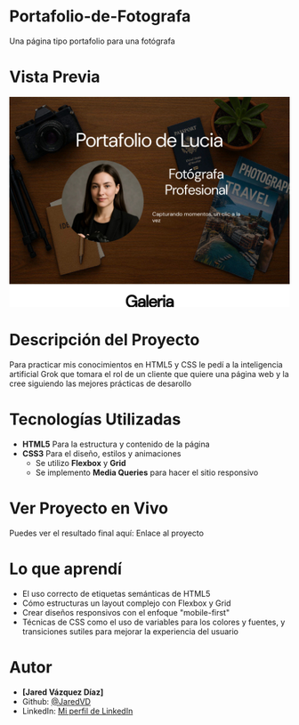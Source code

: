 # Portafolio-de-Fotografa

Una página tipo portafolio para una fotógrafa

# Vista Previa 

![Screenshot de la página principal](./img/screenshot.jpg)

# Descripción del Proyecto

Para practicar mis conocimientos en HTML5 y CSS le pedí a la inteligencia artificial Grok que tomara el rol de un cliente que quiere una página web y la cree siguiendo las mejores prácticas de desarollo

# Tecnologías Utilizadas

* **HTML5** Para la estructura y contenido de la página
* **CSS3** Para el diseño, estilos y animaciones
  * Se utilizo **Flexbox** y **Grid**
  * Se implemento **Media Queries** para hacer el sitio responsivo

# Ver Proyecto en Vivo

Puedes ver el resultado final aquí: <a href="https://jaredvd.github.io/Portafolio-de-Fotografa/" target="_blank" rel="noopener noreferrer" style="text-decoration: none;">Enlace al proyecto</a>

# Lo que aprendí

* El uso correcto de etiquetas semánticas de HTML5
* Cómo estructuras un layout complejo con Flexbox y Grid
* Crear diseños responsivos con el enfoque "mobile-first"
* Técnicas de CSS como el uso de variables para los colores y fuentes, y transiciones sutiles para mejorar la experiencia del usuario

# Autor 

* **[Jared Vázquez Díaz]**
* Github: [@JaredVD](https://github.com/JaredVD)
* LinkedIn: [Mi perfil de LinkedIn](https://www.linkedin.com/in/jared-v%C3%A1zquez-d%C3%ADaz/)

